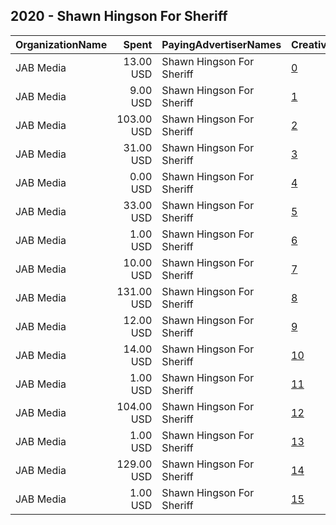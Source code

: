 ## 2020 - Shawn Hingson For Sheriff 
|OrganizationName|Spent|PayingAdvertiserNames|CreativeUrls|Impressions|Genders|AgeBrackets|CountryCodes|BillingAddresses|CandidateBallotInformation|
|:---|---:|:---|:---|---:|:---|:---|:---|:---|:---|
|JAB Media|13.00 USD|Shawn Hingson For Sheriff|[0](https://www.snap.com/political-ads/asset/022abf59fab169450e72445069a15a80df7c94d04923a4fab6cd47a83167c10f?mediaType=png)|3,378||18+|united states|US|Shawn Hingson For Suwannee County Sheriff|
|JAB Media|9.00 USD|Shawn Hingson For Sheriff|[1](https://www.snap.com/political-ads/asset/30235da56d4a8b8895d42ede9ae772ef0e08ba1dffdb7b55000c756a58dce2ff?mediaType=mp4)|2,634||18+|united states|US||
|JAB Media|103.00 USD|Shawn Hingson For Sheriff|[2](https://www.snap.com/political-ads/asset/f0a7bf4bf422c1ed216de7db145e948a0965ff3b9210e874f5783272c1ed76e6?mediaType=mp4)|34,798||18+|united states|US|Shawn Hingson For Suwannee County Sheriff|
|JAB Media|31.00 USD|Shawn Hingson For Sheriff|[3](https://www.snap.com/political-ads/asset/3f75dc4129e97c48bde71cc4a37dbf11d0d1e55ae5411fb3a973eba316079830?mediaType=png)|8,422||18+|united states|US|Shawn Hingson For Suwannee County Sheriff|
|JAB Media|0.00 USD|Shawn Hingson For Sheriff|[4](https://www.snap.com/political-ads/asset/2632d43af7256b44c7607e462e047463e5fa89002952bca63efd0f849e600f30?mediaType=png)|122||18+|united states|US|Shawn Hingson For Suwannee County Sheriff|
|JAB Media|33.00 USD|Shawn Hingson For Sheriff|[5](https://www.snap.com/political-ads/asset/d9e88bdeed651ea716343fbfec2a40ccd12a92b171dd13e120d0261249d37e9d?mediaType=png)|10,804||18+|united states|US|Shawn Hingson For Suwannee County Sheriff|
|JAB Media|1.00 USD|Shawn Hingson For Sheriff|[6](https://www.snap.com/political-ads/asset/190de50983207a470e53331112b5ab93e0bfc3efdb2598c6b0f265538cd77236?mediaType=png)|345||18+|united states|US||
|JAB Media|10.00 USD|Shawn Hingson For Sheriff|[7](https://www.snap.com/political-ads/asset/3877c94db862cafa8983e9a2214783b89ff21dd112b5a1f4d14b48845a870a06?mediaType=mp4)|3,041||18+|united states|US||
|JAB Media|131.00 USD|Shawn Hingson For Sheriff|[8](https://www.snap.com/political-ads/asset/a099c4b0e5b0c66e4cc9e14cee5a2e0cc43ab4be7bce8318af48156347c58bb6?mediaType=png)|52,367||18+|united states|US||
|JAB Media|12.00 USD|Shawn Hingson For Sheriff|[9](https://www.snap.com/political-ads/asset/5d6b24b5ae03dec4049d43a24ac9bdc07af5d292e706cb75185c0d5e8db14b7a?mediaType=mp4)|1,003||18+|united states|US|Shawn Hingson For Suwanee County Sheriff|
|JAB Media|14.00 USD|Shawn Hingson For Sheriff|[10](https://www.snap.com/political-ads/asset/f029c89d87d87213b28a84baa9cd7a155eee65f3d72ca7d7175816673b2fd88a?mediaType=png)|4,621||18+|united states|US|Shawn Hingson For Suwannee County Sheriff|
|JAB Media|1.00 USD|Shawn Hingson For Sheriff|[11](https://www.snap.com/political-ads/asset/2632d43af7256b44c7607e462e047463e5fa89002952bca63efd0f849e600f30?mediaType=png)|310||18+|united states|US|Shawn Hingson For Suwannee County Sheriff|
|JAB Media|104.00 USD|Shawn Hingson For Sheriff|[12](https://www.snap.com/political-ads/asset/343ba03c361d460b165bfa9c3af6da2317ececfc4293e392fccead72b8b97ee3?mediaType=mp4)|35,025||18+|united states|US|Shawn Hingson For Suwannee County Sheriff|
|JAB Media|1.00 USD|Shawn Hingson For Sheriff|[13](https://www.snap.com/political-ads/asset/e831fb2d1e2bba0ede384509535afb43649d7fd172b3d8c73a4c66ce53b5aaa0?mediaType=png)|364||18+|united states|US|Shawn Hingson For Suwannee County Sheriff|
|JAB Media|129.00 USD|Shawn Hingson For Sheriff|[14](https://www.snap.com/political-ads/asset/4fe24228b34056824e2188d31f0aaa475b5e07e1c5630594210d90bdbdf608e5?mediaType=mp4)|44,021||18+|united states|US|Shawn Hingson For Suwannee County Sheriff|
|JAB Media|1.00 USD|Shawn Hingson For Sheriff|[15](https://www.snap.com/political-ads/asset/152bc3536bc9011f9a6f64ffa751996d397644c08fcdd42e5c7257da0929f0be?mediaType=png)|493||18+|united states|US||
